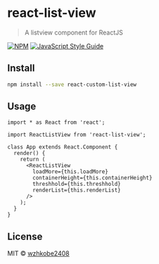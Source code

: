 # react-list-view

> A listview component for ReactJS

[![NPM](https://img.shields.io/npm/v/react-list-view.svg)](https://www.npmjs.com/package/react-list-view) [![JavaScript Style Guide](https://img.shields.io/badge/code_style-standard-brightgreen.svg)](https://standardjs.com)

## Install

```bash
npm install --save react-custom-list-view
```

## Usage

```tsx
import * as React from 'react';

import ReactListView from 'react-list-view';

class App extends React.Component {
  render() {
    return (
      <ReactListView
        loadMore={this.loadMore}
        containerHeight={this.containerHeight}
        threshhold={this.threshhold}
        renderList={this.renderList}
      />
    );
  }
}
```

## License

MIT © [wzhkobe2408](https://github.com/wzhkobe2408)
